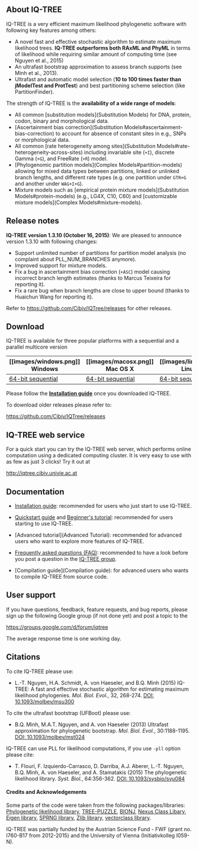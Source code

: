 About IQ-TREE
-------------

IQ-TREE is a very efficient maximum likelihood phylogenetic software with following key features among others:
* A novel fast and effective stochastic algorithm to estimate maximum likelihood trees. **IQ-TREE outperforms both RAxML and PhyML** in terms of likelihood while requiring similar amount of computing time (see Nguyen et al., 2015)
* An ultrafast bootstrap approximation to assess branch supports (see Minh et al., 2013).
* Ultrafast and automatic model selection (**10 to 100 times faster than jModelTest and ProtTest**) and best partitioning scheme selection (like PartitionFinder).

The strength of IQ-TREE is the **availability of a wide range of models**:

* All common [substitution models](Substitution Models) for DNA, protein, codon, binary and morphological data.
* [Ascertainment bias correction](Substitution Models#ascertainment-bias-correction) to account for absence of constant sites in e.g., SNPs or morphological data.
* All common [rate heterogeneity among sites](Substitution Models#rate-heterogeneity-across-sites) including invariable site (`+I`), discrete Gamma (`+G`), and FreeRate (`+R`) model.
* [Phylogenomic partition models](Complex Models#partition-models) allowing for mixed data types between partitions, linked or unlinked branch lengths, and different rate types (e.g. one partition under `GTR+G` and another under `WAG+I+G`).
* Mixture models such as [empirical protein mixture models](Substitution Models#protein-models) (e.g., LG4X, C10, C60) and [customizable mixture models](Complex Models#mixture-models).

Release notes
-------------

**IQ-TREE version 1.3.10 (October 16, 2015)**: We are pleased to announce version 1.3.10 with following changes:

* Support unlimited number of partitions for partition model analysis (no complaint about PLL_NUM_BRANCHES anymore).
* Improved support for mixture models.
* Fix a bug in ascertainment bias correction (`+ASC`) model causing incorrect branch length estimates (thanks to Marcus Teixeira for reporting it).
* Fix a rare bug when branch lengths are close to upper bound (thanks to Huaichun Wang for reporting it).

Refer to <https://github.com/Cibiv/IQTree/releases> for other releases.

Download 
--------

IQ-TREE is available for three popular platforms with a sequential and a parallel multicore version

| [[images/windows.png]] Windows | [[images/macosx.png]] Mac OS X | [[images/linux.png]] Linux |
|------------|--------------|--------------|
| [64-bit sequential](https://github.com/Cibiv/IQTree/releases/download/v1.3.10/iqtree-1.3.10-Windows.tar.gz) | [64-bit sequential](https://github.com/Cibiv/IQTree/releases/download/v1.3.10/iqtree-1.3.10-MacOSX.tar.gz) | [64-bit sequential](https://github.com/Cibiv/IQTree/releases/download/v1.3.10/iqtree-1.3.10-Linux.tar.gz) |

Please follow the [**Installation guide**](Installation) once you downloaded IQ-TREE.

To download older releases please refer to:

<https://github.com/Cibiv/IQTree/releases>


IQ-TREE web service
-------------------

For a quick start you can try the IQ-TREE web server, which performs online computation using a dedicated computing cluster. It is very easy to use with as few as just 3 clicks! Try it out at

<http://iqtree.cibiv.univie.ac.at>


Documentation
-------------

* [Installation guide](Installation): recommended for users who just start to use IQ-TREE.

* [Quickstart guide](Quickstart) and [Beginner's tutorial](Tutorial): recommended for users starting to use IQ-TREE.

* [Advanced tutorial](Advanced Tutorial): recommended for advanced users who want to explore more features of IQ-TREE.

* [Frequently asked questions (FAQ)](Frequently-Asked-Questions): recommended to have a look before you post a question in the [IQ-TREE group](https://groups.google.com/d/forum/iqtree).

* [Compilation guide](Compilation guide): for advanced users who wants to compile IQ-TREE from source code.


User support
------------

If you have questions, feedback, feature requests, and bug reports, please sign up the following Google group (if not done yet) and post a topic to the 

<https://groups.google.com/d/forum/iqtree>

The average response time is one working day.

Citations
---------

To cite IQ-TREE please use:
* L.-T. Nguyen, H.A. Schmidt, A. von Haeseler, and B.Q. Minh (2015) IQ-TREE: A fast and effective stochastic algorithm for estimating maximum likelihood phylogenies. *Mol. Biol. Evol.*, 32, 268-274. [DOI: 10.1093/molbev/msu300](http://dx.doi.org/10.1093/molbev/msu300)

To cite the ultrafast bootstrap (UFBoot) please use:
* B.Q. Minh, M.A.T. Nguyen, and A. von Haeseler (2013) Ultrafast approximation for phylogenetic bootstrap. *Mol. Biol. Evol.*, 30:1188-1195. [DOI: 10.1093/molbev/mst024](http://dx.doi.org/10.1093/molbev/mst024)

IQ-TREE can use PLL for likelihood computations, if you use `-pll` option please cite:
* T. Flouri, F. Izquierdo-Carrasco, D. Darriba, A.J. Aberer, L.-T. Nguyen, B.Q. Minh, A. von Haeseler, and A. Stamatakis (2015) The phylogenetic likelihood library. *Syst. Biol.*, 64:356-362. [DOI: 10.1093/sysbio/syu084](http://dx.doi.org/10.1093/sysbio/syu084)


#### Credits and Acknowledgements

Some parts of the code were taken from the following packages/libraries: [Phylogenetic likelihood library](http://www.libpll.org), [TREE-PUZZLE](http://www.tree-puzzle.de), 
[BIONJ](http://dx.doi.org/10.1093/oxfordjournals.molbev.a025808), [Nexus Class Libary](http://dx.doi.org/10.1093/bioinformatics/btg319), [Eigen library](http://eigen.tuxfamily.org/),
[SPRNG library](http://www.sprng.org), [Zlib library](http://www.zlib.net), [vectorclass library](http://www.agner.org/optimize/).


IQ-TREE was partially funded by the Austrian Science Fund - FWF (grant no. I760-B17 from 2012-2015) and the University of Vienna (Initiativkolleg I059-N).
